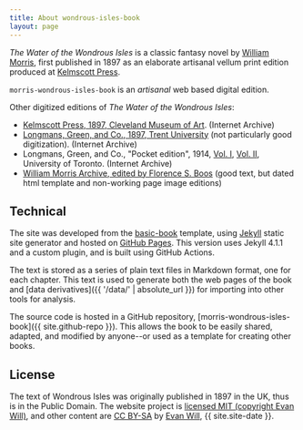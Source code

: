 ```yaml
---
title: About wondrous-isles-book
layout: page
---
```


*The Water of the Wondrous Isles* is a classic fantasy novel by [William Morris](https://en.wikipedia.org/wiki/William_Morris), first published in 1897 as an elaborate artisanal vellum print edition produced at [Kelmscott Press](https://en.wikipedia.org/wiki/Kelmscott_Press).

`morris-wondrous-isles-book` is an *artisanal* web based digital edition.

Other digitized editions of *The Water of the Wondrous Isles*:

- [Kelmscott Press, 1897, Cleveland Museum of Art](https://archive.org/details/MorrisWaterWondrousIsles). (Internet Archive)
- [Longmans, Green, and Co., 1897, Trent University](https://archive.org/details/waterofwondrousi0000morr) (not particularly good digitization). (Internet Archive)
- Longmans, Green, and Co., "Pocket edition", 1914, [Vol. I](https://archive.org/details/waterofwondrousi01morruoft), [Vol. II](https://archive.org/details/waterofwondrousi02morruoft), University of Toronto. (Internet Archive)
- [William Morris Archive, edited by Florence S. Boos](http://morrisedition.lib.uiowa.edu/waterwondrousisles.html) (good text, but dated html template and non-working page image editions)

## Technical 

The site was developed from the [basic-book](https://github.com/evanwill/basic-book) template, using [Jekyll](http://jekyllrb.com/) static site generator and hosted on [GitHub Pages](https://pages.github.com/).
This version uses Jekyll 4.1.1 and a custom plugin, and is built using GitHub Actions.

The text is stored as a series of plain text files in Markdown format, one for each chapter.
This text is used to generate both the web pages of the book and [data derivatives]({{ '/data/' | absolute_url }}) for importing into other tools for analysis.

The source code is hosted in a GitHub repository, [morris-wondrous-isles-book]({{ site.github-repo }}).
This allows the book to be easily shared, adapted, and modified by anyone--or used as a template for creating other books.

## License 

The text of Wondrous Isles was originally published in 1897 in the UK, thus is in the Public Domain.
The website project is [licensed MIT (copyright Evan Will)](https://github.com/evanwill/morris-wondrous-isles-book/blob/master/LICENSE), and other content are <a href="https://creativecommons.org/licenses/by-sa/4.0/" target="_blank" rel="noopener">CC BY-SA</a> by [Evan Will](https://github.com/evanwill), {{ site.site-date }}.
